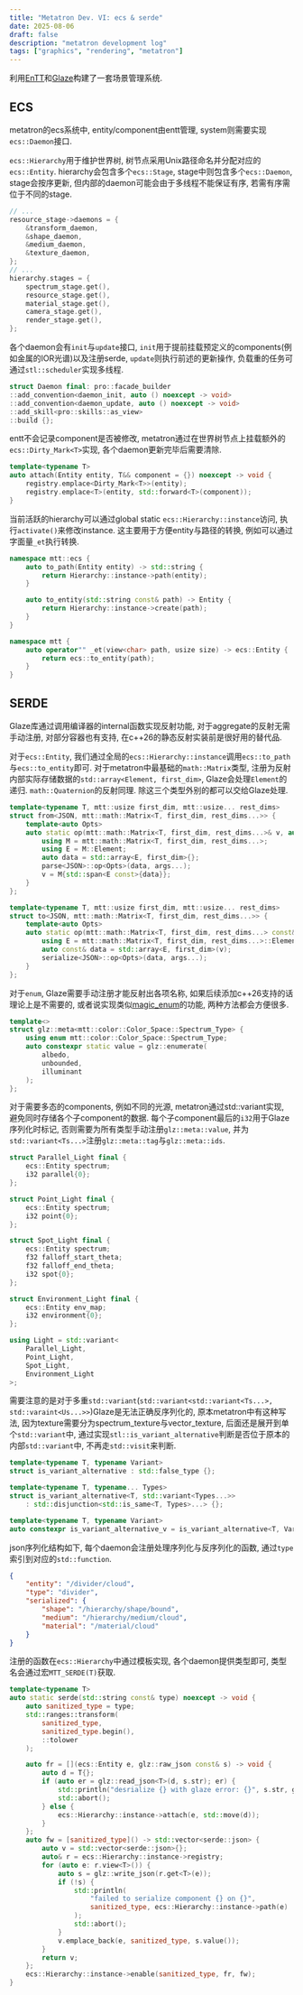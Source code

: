 ```yaml
---
title: "Metatron Dev. VI: ecs & serde"
date: 2025-08-06
draft: false
description: "metatron development log"
tags: ["graphics", "rendering", "metatron"]
---
```


利用[EnTT](https://github.com/skypjack/entt)和[Glaze](https://github.com/stephenberry/glaze)构建了一套场景管理系统.

## ECS

metatron的ecs系统中, entity/component由entt管理, system则需要实现`ecs::Daemon`接口.

`ecs::Hierarchy`用于维护世界树, 树节点采用Unix路径命名并分配对应的`ecs::Entity`. hierarchy会包含多个`ecs::Stage`, stage中则包含多个`ecs::Daemon`, stage会按序更新, 但内部的daemon可能会由于多线程不能保证有序, 若需有序需位于不同的stage.

```c++
// ...
resource_stage->daemons = {
    &transform_daemon,
    &shape_daemon,
    &medium_daemon,
    &texture_daemon,
};
// ...
hierarchy.stages = {
    spectrum_stage.get(),
    resource_stage.get(),
    material_stage.get(),
    camera_stage.get(),
    render_stage.get(),
};
```

各个daemon会有`init`与`update`接口, `init`用于提前挂载预定义的components(例如金属的IOR光谱)以及注册serde, `update`则执行前述的更新操作, 负载重的任务可通过`stl::scheduler`实现多线程.

```c++
struct Daemon final: pro::facade_builder
::add_convention<daemon_init, auto () noexcept -> void>
::add_convention<daemon_update, auto () noexcept -> void>
::add_skill<pro::skills::as_view>
::build {};
```

entt不会记录component是否被修改, metatron通过在世界树节点上挂载额外的`ecs::Dirty_Mark<T>`实现, 各个daemon更新完毕后需要清除.

```c++
template<typename T>
auto attach(Entity entity, T&& component = {}) noexcept -> void {
    registry.emplace<Dirty_Mark<T>>(entity);
    registry.emplace<T>(entity, std::forward<T>(component));
}
```

当前活跃的hierarchy可以通过global static `ecs::Hierarchy::instance`访问, 执行`activate()`来修改instance. 这主要用于方便entity与路径的转换, 例如可以通过字面量`_et`执行转换.

```c++
namespace mtt::ecs {
	auto to_path(Entity entity) -> std::string {
		return Hierarchy::instance->path(entity);
	}

	auto to_entity(std::string const& path) -> Entity {
		return Hierarchy::instance->create(path);
	}
}

namespace mtt {
	auto operator"" _et(view<char> path, usize size) -> ecs::Entity {
		return ecs::to_entity(path);
	}
}
```

## SERDE

Glaze库通过调用编译器的internal函数实现反射功能, 对于aggregate的反射无需手动注册, 对部分容器也有支持, 在c++26的静态反射实装前是很好用的替代品.

对于`ecs::Entity`, 我们通过全局的`ecs::Hierarchy::instance`调用`ecs::to_path`与`ecs::to_entity`即可. 对于metatron中最基础的`math::Matrix`类型, 注册为反射内部实际存储数据的`std::array<Element, first_dim>`, Glaze会处理`Element`的递归. `math::Quaternion`的反射同理. 除这三个类型外别的都可以交给Glaze处理.

```c++
template<typename T, mtt::usize first_dim, mtt::usize... rest_dims>
struct from<JSON, mtt::math::Matrix<T, first_dim, rest_dims...>> {
    template<auto Opts>
    auto static op(mtt::math::Matrix<T, first_dim, rest_dims...>& v, auto&&... args) noexcept -> void {
        using M = mtt::math::Matrix<T, first_dim, rest_dims...>;
        using E = M::Element;
        auto data = std::array<E, first_dim>{};
        parse<JSON>::op<Opts>(data, args...);
        v = M{std::span<E const>{data}};
    }
};

template<typename T, mtt::usize first_dim, mtt::usize... rest_dims>
struct to<JSON, mtt::math::Matrix<T, first_dim, rest_dims...>> {
    template<auto Opts>
    auto static op(mtt::math::Matrix<T, first_dim, rest_dims...> const& v, auto&&... args) noexcept -> void {
        using E = mtt::math::Matrix<T, first_dim, rest_dims...>::Element;
        auto const& data = std::array<E, first_dim>(v);
        serialize<JSON>::op<Opts>(data, args...);
    }
};
```

对于`enum`, Glaze需要手动注册才能反射出各项名称, 如果后续添加c++26支持的话理论上是不需要的, 或者说实现类似[magic_enum](https://github.com/Neargye/magic_enum)的功能, 两种方法都会方便很多.

```c++
template<>
struct glz::meta<mtt::color::Color_Space::Spectrum_Type> {
	using enum mtt::color::Color_Space::Spectrum_Type;
	auto constexpr static value = glz::enumerate(
		albedo,
		unbounded,
		illuminant
	);
};
```

对于需要多态的components, 例如不同的光源, metatron通过std::variant实现, 避免同时存储各个子component的数据. 每个子component最后的`i32`用于Glaze序列化时标记, 否则需要为所有类型手动注册`glz::meta::value`, 并为`std::variant<Ts...>`注册`glz::meta::tag`与`glz::meta::ids`.

```c++
struct Parallel_Light final {
    ecs::Entity spectrum;
    i32 parallel{0};
};

struct Point_Light final {
    ecs::Entity spectrum;
    i32 point{0};
};

struct Spot_Light final {
    ecs::Entity spectrum;
    f32 falloff_start_theta;
    f32 falloff_end_theta;
    i32 spot{0};
};

struct Environment_Light final {
    ecs::Entity env_map;
    i32 environment{0};
};

using Light = std::variant<
    Parallel_Light,
    Point_Light,
    Spot_Light,
    Environment_Light
>;
```

需要注意的是对于多重`std::variant`(`std::variant<std::variant<Ts...>, std::varaint<Us...>>`)Glaze是无法正确反序列化的, 原本metatron中有这种写法, 因为texture需要分为spectrum_texture与vector_texture, 后面还是展开到单个`std::variant`中, 通过实现`stl::is_variant_alternative`判断是否位于原本的内部`std::variant`中, 不再走`std::visit`来判断.

```c++
template<typename T, typename Variant>
struct is_variant_alternative : std::false_type {};

template<typename T, typename... Types>
struct is_variant_alternative<T, std::variant<Types...>>
    : std::disjunction<std::is_same<T, Types>...> {};

template<typename T, typename Variant>
auto constexpr is_variant_alternative_v = is_variant_alternative<T, Variant>::value;
```

json序列化结构如下, 每个daemon会注册处理序列化与反序列化的函数, 通过`type`索引到对应的`std::function`.

```json
{
    "entity": "/divider/cloud",
    "type": "divider",
    "serialized": {
        "shape": "/hierarchy/shape/bound",
        "medium": "/hierarchy/medium/cloud",
        "material": "/material/cloud"
    }
}
```

注册的函数在`ecs::Hierarchy`中通过模板实现, 各个daemon提供类型即可, 类型名会通过宏`MTT_SERDE(T)`获取.

```cpp
template<typename T>
auto static serde(std::string const& type) noexcept -> void {
    auto sanitized_type = type;
    std::ranges::transform(
        sanitized_type,
        sanitized_type.begin(),
        ::tolower
    );

    auto fr = [](ecs::Entity e, glz::raw_json const& s) -> void {
        auto d = T{};
        if (auto er = glz::read_json<T>(d, s.str); er) {
            std::println("desrialize {} with glaze error: {}", s.str, glz::format_error(er));
            std::abort();
        } else {
            ecs::Hierarchy::instance->attach(e, std::move(d));
        }
    };
    auto fw = [sanitized_type]() -> std::vector<serde::json> {
        auto v = std::vector<serde::json>{};
        auto& r = ecs::Hierarchy::instance->registry;
        for (auto e: r.view<T>()) {
            auto s = glz::write_json(r.get<T>(e));
            if (!s) {
                std::println(
                    "failed to serialize component {} on {}",
                    sanitized_type, ecs::Hierarchy::instance->path(e)
                );
                std::abort();
            }
            v.emplace_back(e, sanitized_type, s.value());
        }
        return v;
    };
    ecs::Hierarchy::instance->enable(sanitized_type, fr, fw);
}
```
